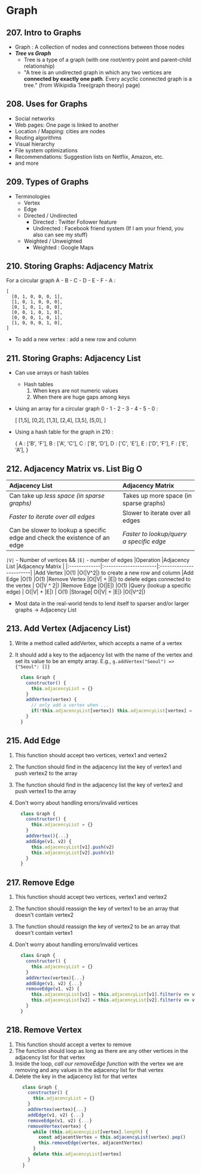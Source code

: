 # Graph

## 207. Intro to Graphs

- Graph
  : A collection of nodes and connections between those nodes
- ***Tree vs Graph***
  - Tree is a type of a graph (with one root/entry point and parent-child relationship)
  - "A tree is an undirected graph in which any two vertices are **connected by exactly one path**. Every acyclic connected graph is a tree." (from Wikipidia Tree(graph theory) page)

## 208. Uses for Graphs

- Social networks
- Web pages: One page is linked to another
- Location / Mapping: cities are nodes
- Routing algorithms
- Visual hierarchy
- File system optimizations
- Recommendations: Suggestion lists on Netflix, Amazon, etc.
- and more

## 209. Types of Graphs

- Terminologies
  - Vertex
  - Edge
  - Directed / Undirected
    - Directed : Twitter Follower feature
    - Undirected : Facebook friend system (If I am your friend, you also can see my stuff)
  - Weighted / Unweighted
    - Weighted : Google Maps

## 210. Storing Graphs: Adjacency Matrix

For a circular graph A - B - C - D - E - F - A :

    [
      [0, 1, 0, 0, 0, 1],
      [1, 0, 1, 0, 0, 0],
      [0, 1, 0, 1, 0, 0],
      [0, 0, 1, 0, 1, 0],
      [0, 0, 0, 1, 0, 1],
      [1, 0, 0, 0, 1, 0],
    ]

- To add a new vertex : add a new row and column

## 211. Storing Graphs: Adjacency List

- Can use arrays or hash tables
  - Hash tables
      1. When keys are not numeric values
      2. When there are huge gaps among keys

- Using an array for a circular graph 0 - 1 - 2 - 3 - 4 - 5 - 0 :

    [
      [1,5],
      [0,2],
      [1,3],
      [2,4],
      [3,5],
      [5,0],
    ]

- Using a hash table for the graph in 210 :

  {
    A : ['B', 'F'],
    B : ['A', 'C'],
    C : ['B', 'D'],
    D : ['C', 'E'],
    E : ['D', 'F'],
    F : ['E', 'A'],
  }

## 212. Adjacency Matrix vs. List Big O

|Adjacency List                            |Adjacency Matrix                   |
|:-----------------------------------------|:----------------------------------|
|Can take up *less space (in sparse graphs)* |Takes up more space (in sparse graphs)|
|*Faster to iterate over all edges*        |Slower to iterate over all edges |
|Can be slower to lookup a specific edge and check the existence of an edge |*Faster to lookup/query a specific edge* |

`|V|` - Number of vertices && `|E|` - number of edges
|Operation     |Adjacency List         |Adjacency Matrix         |
|:-------------|:----------------------|:------------------------|
|Add Vertex    |O(1)                   |O(|V^2|) to create a new row and column
|Add Edge      |O(1)                   |O(1)
|Remove Vertex |O(|V| + |E|) to delete edges connected to the vertex | O(|V ^ 2|)
|Remove Edge   |O(|E|)                 |O(1)
|Query (lookup a specific edge) | O(|V| + |E|) | O(1)
|Storage| O(|V| + |E|)                 |O(|V^2|)

- Most data in the real-world tends to lend itself to sparser and/or larger graphs -> Adjacency List

## 213. Add Vertex (Adjacency List)

1. Write a method called addVertex, which accepts a name of a vertex
2. It should add a key to the adjacency list with the name of the vertex and set its value to be an empty array. E.g., `g.addVertex("Seoul") => {"Seoul": []}`

    ```js
      class Graph {
        constructor() {
          this.adjacencyList = {}
        }
        addVertex(vertex) {
          // only add a vertex when ...
          if(!this.adjacencyList[vertex]) this.adjacencyList[vertex] = []
        }
      }
    ```

## 215. Add Edge

1. This function should accept two vertices, vertex1 and vertex2
2. The function should find in the adjacency list the key of vertex1 and push vertex2 to the array
3. The function should find in the adjacency list the key of vertex2 and push vertex1 to the array
4. Don't worry about handling errors/invalid vertices

    ```js
      class Graph {
        constructor() {
          this.adjacencyList = {}
        }
        addVertex(){...}
        addEdge(v1, v2) {
          this.adjacencyList[v1].push(v2)
          this.adjacencyList[v2].push(v1)
        }
      }
    ```

## 217. Remove Edge

1. This function should accept two vertices, vertex1 and vertex2
2. The function should reassign the key of vertex1 to be an array that doesn't contain vertex2
3. The function should reassign the key of vertex2 to be an array that doesn't contain vertex1
4. Don't worry about handling errors/invalid vertices

    ```js
      class Graph {
        constructor() {
          this.adjacencyList = {}
        }
        addVertex(vertex){...}
        addEdge(v1, v2) {...}
        removeEdge(v1, v2) {
          this.adjacencyList[v1] = this.adjacencyList[v1].filter(v => v !== v2)
          this.adjacencyList[v2] = this.adjacencyList[v2].filter(v => v !== v1)
        }
      }
    ```

## 218. Remove Vertex

1. This function should accept a vertex to remove
2. The function should loop as long as there are any other vertices in the adjacency list for that vertex
3. Inside the loop, *call our removeEdge function* with the vertex we are removing and any values in the adjacency list for that vertex
4. Delete the key in the adjacency list for that vertex

```js
      class Graph {
        constructor() {
          this.adjacencyList = {}
        }
        addVertex(vertex){...}
        addEdge(v1, v2) {...}
        removeEdge(v1, v2) {...}
        removeVertex(vertex) {
          while (this.adjacencyList[vertex].length) {
            const adjacentVertex = this.adjacencyList(vertex).pop()
            this.removeEdge(vertex, adjacentVertex)
          }
          delete this.adjacencyList[vertex]
        }
      }
```
